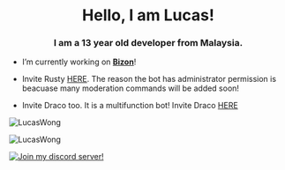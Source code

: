 <h1 align="center">Hello, I am Lucas!</h1>
<h3 align="center">I am a 13 year old developer from Malaysia.</h3>

- I’m currently working on [**Bizon**](https://github.com/Hype3808/Bizon)!

- Invite Rusty [HERE](https://discord.com/api/oauth2/authorize?client_id=803405588993540147&permissions=2147352566&scope=bot). The reason the bot has administrator permission is beacuase many moderation commands will be added soon!

- Invite Draco too. It is a multifunction bot! Invite Draco [HERE](https://discord.com/api/oauth2/authorize?client_id=772664785278861323&permissions=8&scope=bot)

<p align="left">
  <img src="https://github-readme-stats.vercel.app/api?username=Hype3808&show_icons=true&locale=en&theme=dark&layout=compact" alt="LucasWong" />
</p>
<p align="left">
  <img src="https://github-readme-stats.vercel.app/api/top-langs?username=Hype3808&show_icons=true&locale=en&layout=compact&theme=dark" alt="LucasWong" />
</p>
<p align="left">
  <a href="https://discord.gg/CAgrUrpXnk" targer='blank'>
  <img src="https://discordapp.com/api/guilds/794109418601709618/widget.png?style=banner4" alt="Join my discord server!" title="Join my discord server!"/>
  </a>
</p>
